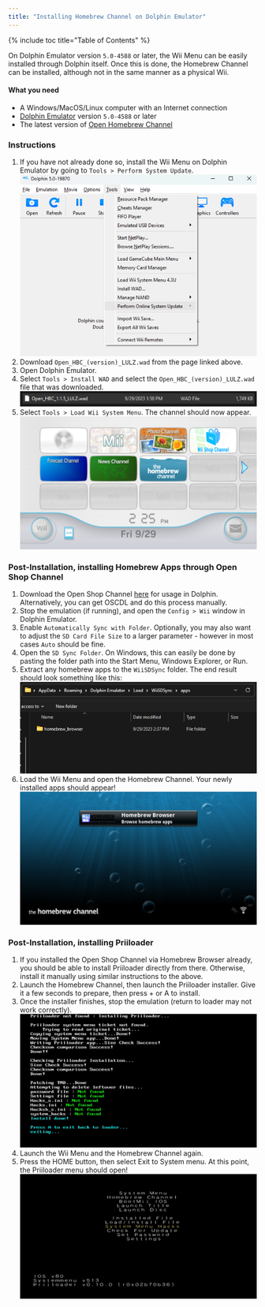 ```yaml
---
title: "Installing Homebrew Channel on Dolphin Emulator"
---
```


{% include toc title="Table of Contents" %}

On Dolphin Emulator version `5.0-4588` or later, the Wii Menu can be easily installed through Dolphin itself. Once this is done, the Homebrew Channel can be installed, although not in the same manner as a physical Wii.

#### What you need

* A Windows/MacOS/Linux computer with an Internet connection
* [Dolphin Emulator](https://dolphin-emu.org/download/) version `5.0-4588` or later
* The latest version of [Open Homebrew Channel](https://github.com/Wii-Mini-Hacking/hbc/releases)

### Instructions

1. If you have not already done so, install the Wii Menu on Dolphin Emulator by going to `Tools > Perform System Update`.
    ![Perform System Update](/images/homebrew-dolphin/system-update.png)
1. Download `Open_HBC_(version)_LULZ.wad` from the page linked above.
1. Open Dolphin Emulator.
1. Select `Tools > Install WAD` and select the `Open_HBC_(version)_LULZ.wad` file that was downloaded.
    ![Install WAD](/images/homebrew-dolphin/ohbc-file.png)
1. Select `Tools > Load Wii System Menu`. The channel should now appear.
    ![Homebrew Channel Installed!](/images/homebrew-dolphin/hbc-installed.png)

### Post-Installation, installing Homebrew Apps through Open Shop Channel

1. Download the Open Shop Channel [here](https://oscwii.org/library/app/homebrew_browser) for usage in Dolphin. Alternatively, you can get OSCDL and do this process manually.
1. Stop the emulation (if running), and open the `Config > Wii` window in Dolphin Emulator.
1. Enable `Automatically Sync with Folder`. Optionally, you may also want to adjust the `SD Card File Size` to a larger parameter - however in most cases `Auto` should be fine.
1. Open the `SD Sync Folder`. On Windows, this can easily be done by pasting the folder path into the Start Menu, Windows Explorer, or Run.
1. Extract any homebrew apps to the `WiiSDSync` folder. The end result should look something like this:
    ![Apps Folder](/images/homebrew-dolphin/apps-folder.png)
1. Load the Wii Menu and open the Homebrew Channel. Your newly installed apps should appear!
    ![Homebrew Channel Apps Appearing!](/images/homebrew-dolphin/hbc-apps.png)


### Post-Installation, installing Priiloader

1. If you installed the Open Shop Channel via Homebrew Browser already, you should be able to install Priiloader directly from there. Otherwise, install it manually using similar instructions to the above.
1. Launch the Homebrew Channel, then launch the Priiloader installer. Give it a few seconds to prepare, then press + or A to install.
1. Once the installer finishes, stop the emulation (return to loader may not work correctly).
    ![Priiloader Installer](/images/homebrew-dolphin/priiloader-installer.png)
1. Launch the Wii Menu and the Homebrew Channel again.
1. Press the HOME button, then select Exit to System menu. At this point, the Priiloader menu should open!
    ![Priiloader Menu](/images/homebrew-dolphin/priiloader.png)